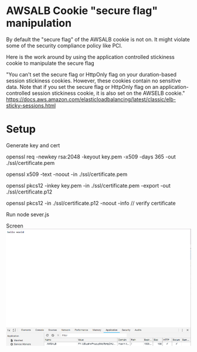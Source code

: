 # AWSALB Cookie "secure flag" manipulation 
By default the "secure flag" of the AWSALB cookie is not on. It might violate some of the security compliance policy like PCI.

Here is the work around by using the application controlled stickiness cookie to manipulate the secure flag

"You can't set the secure flag or HttpOnly flag on your duration-based session stickiness cookies. However, these cookies contain no sensitive data. Note that if you set the secure flag or HttpOnly flag on an application-controlled session stickiness cookie, it is also set on the AWSELB cookie."
https://docs.aws.amazon.com/elasticloadbalancing/latest/classic/elb-sticky-sessions.html 

# Setup

Generate key and cert 

openssl req -newkey rsa:2048 -keyout key.pem -x509 -days 365 -out ./ssl/certificate.pem

openssl x509 -text -noout -in ./ssl/certificate.pem

openssl pkcs12 -inkey key.pem -in ./ssl/certificate.pem -export -out ./ssl/certificate.p12

openssl pkcs12 -in ./ssl/certificate.p12 -noout -info  // verify certificate

Run
node sever.js

Screen
![screen](https://raw.githubusercontent.com/dicksonyue/aws-alb-cookie-manipulation/master/Screen%20Shot%202018-09-27%20at%201.42.10%20PM.png)

